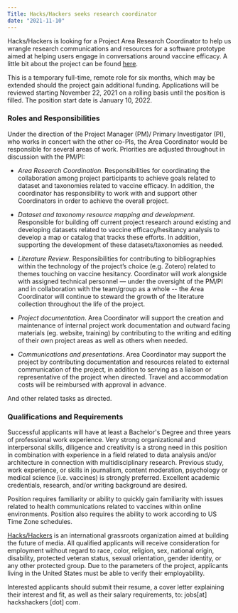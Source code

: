 ```yaml
---
Title: Hacks/Hackers seeks research coordinator
date: "2021-11-10"
---
```


Hacks/Hackers is looking for a Project Area Research Coordinator to help us wrangle research communications and resources for a software prototype aimed at helping users engage in conversations around vaccine efficacy. A little bit about the project can be found <a href="https://newsq.net/2021/09/22/hacks-hackers-partners-awarded-funding-to-participate-in-the-2021-national-science-foundations-convergence-accelerator/">here</a>. 


This is a temporary full-time, remote role for six months, which may be extended should the project gain additional funding. Applications will be reviewed starting November 22, 2021 on a rolling basis until the position is filled. The position start date is January 10, 2022. 


### Roles and Responsibilities

Under the direction of the Project Manager (PM)/ Primary Investigator (PI), who works in concert with the other co-PIs, the Area Coordinator would be responsible for several areas of work. Priorities are adjusted throughout in discussion with the PM/PI:

	

- _Area Research Coordination_. Responsibilities for coordinating the collaboration among project participants to achieve goals related to dataset and taxonomies related to vaccine efficacy. In addition, the coordinator has responsibility to work with and support other Coordinators in order to achieve the overall project.

- _Dataset and taxonomy resource mapping and development_. Responsible for building off current project research around existing and developing datasets related to vaccine efficacy/hesitancy analysis to develop a map or catalog that tracks these efforts. In addition, supporting the development of these datasets/taxonomies as needed.

- _Literature Review_.  Responsibilities for contributing to bibliographies within the technology of the project’s choice (e.g. Zotero) related to themes touching on vaccine hesitancy. Coordinator will work alongside with assigned technical personnel — under the oversight of the PM/PI and in collaboration with the team/group as a whole -- the Area Coordinator will continue to steward the growth of the literature collection throughout the life of the project.

- _Project documentation_.  Area Coordinator will support the creation and maintenance of internal project work documentation and outward facing materials (eg. website, training) by contributing to the writing and editing of their own project areas as well as others when needed.

- _Communications and presentations_. Area Coordinator may support the project by contributing documentation and resources related to external communication of the project, in addition to serving as a liaison or representative of the project when directed. Travel and accommodation costs will be reimbursed with approval in advance.

And other related tasks as directed.


### Qualifications and Requirements

Successful applicants will have at least a Bachelor's Degree and three years of professional work experience. Very strong organizational and interpersonal skills, diligence and creativity is a strong need in this position in combination with experience in a field related to data analysis and/or architecture in connection with multidisciplinary research.  Previous study, work experience, or skills in journalism, content moderation, psychology or medical science (i.e. vaccines) is strongly preferred. Excellent academic credentials, research, and/or writing background are desired.


Position requires familiarity or ability to quickly gain familiarity with issues related to health communications related to vaccines within online environments. Position also requires the ability to work according to US Time Zone schedules.


<a href="https://www.hackshackers.com/">Hacks/Hackers</a> is an international grassroots organization aimed at building the future of media. All qualified applicants will receive consideration for employment without regard to race, color, religion, sex, national origin, disability, protected veteran status, sexual orientation, gender identity, or any other protected group. Due to the parameters of the project, applicants living in the United States must be able to verify their employability. 


Interested applicants should submit their resume, a cover letter explaining their interest and fit, as well as their salary requirements, to:
jobs[at] hackshackers [dot] com.

<meta name="twitter:card" content="summary_large_image">
<meta name="twitter:site" content="@hackshackers">
<meta name="twitter:title" content="Hacks/Hackers seeks research coordinator">
<meta name="twitter:description" content="Hacks/Hackers is looking for a Project Area Research Coordinator to help us wrangle research communications and resources for a software prototype aimed at helping users engage in conversations around vaccine efficacy.">
<meta name="twitter:image" content="/content/content-images/about/hackshackers_logotype-stacked_small.png">
